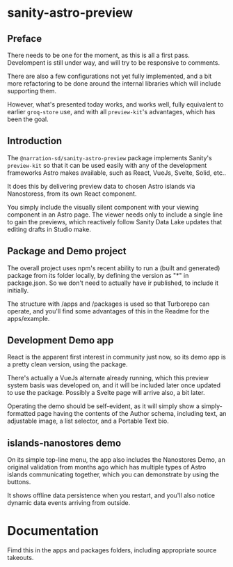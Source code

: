 # sanity-astro-preview

## Preface

There needs to be one for the moment, as this is all a first pass. Develompent is still under way, and will try to be responsive to comments. 

There are also a few <preview-kit> configurations not yet fully implemented, and a bit more refactoring to be done around the internal libraries which will include supporting them.

However, what's presented today works, and works well, fully equivalent to earlier `groq-store` use, and with all `preview-kit`'s advantages, which has been the goal.

## Introduction

The `@narration-sd/sanity-astro-preview` package implements Sanity's `preview-kit` so that it can be used easily with any of the development frameworks Astro makes available, such as React, VueJs, Svelte, Solid, etc..

It does this by delivering preview data to chosen Astro islands via Nanostoress, from its own React component. 

You simply include the visually silent component with your viewing component in an Astro page. The viewer needs only to include a single line to gain the previews, which reactively follow Sanity Data Lake updates that editing drafts in Studio make.

## Package and Demo project

The overall project uses npm's recent ability to run a (built and generated) package from its folder locally, by defining the version as "*" in package.json. So we don't need to actually have ir published, to include it initially.

The structure with /apps and /packages is used so that Turborepo can operate, and you'll find some advantages of this in the Readme for the apps/example.

## Development Demo app

React is the apparent first interest in community just now, so its demo app is a pretty clean version, using the package.

There's actually a VueJs alternate already running, which this preview system basis was developed on, and it will be included later once updated to use the package. Possibly a Svelte page will arrive also, a bit later.

Operating the demo should be self-evident, as it will simply show a simply-formatted page having the contents of the Author schema, including text, an adjustable image, a list selector, and a Portable Text bio.

## islands-nanostores demo

On its simple top-line menu, the app also includes the Nanostores Demo, an original validation from months ago which has multiple types of Astro islands communicating together, which you can demonstrate by using the buttons. 

It shows offline data persistence when you restart, and you'll also notice dynamic data events arriving from outside.

# Documentation

Fimd this in the apps and packages folders, including appropriate source takeouts.